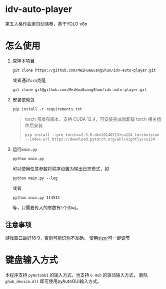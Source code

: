 # idv-auto-player

第五人格作曲家自动演奏，基于YOLO v8n

# 怎么使用

1. 克隆本项目

    ```shell
    git clone https://github.com/MeiHuaGuangShuo/idv-auto-player.git
    ```

   或者通过`ssh`克隆

    ```shell
    git clone git@github.com:MeiHuaGuangShuo/idv-auto-player.git
    ```

2. 安装依赖包

    ```
    pip install -r requirements.txt
    ```

   > torch 预发布版本，支持 CUDA 12.4，可安装完成后卸载 torch 相关组件后安装
   > ```shell
    > pip install --pre torch==2.5.0.dev20240713+cu124 torchvision --index-url https://download.pytorch.org/whl/nightly/cu124
    > ```

3. 运行`main.py`

    ```shell
    python main.py
    ```

   可以使用任意参数将程序设置为输出日志模式，如

    ```shell
    python main.py --log
    ```

   或者

    ```shell
    python main.py 114514
    ```

   等，只需要传入的参数有`1`个即可。

## 注意事项

游戏窗口最好16:9，否则可能识别不准确。
使用[sizer](https://www.brianapps.net/sizer)可一键调节

# 键盘输入方式

本程序支持 `pyAutoGUI` 的输入方式，也支持 `G Hub` 的驱动输入方式，
删除 `ghub_device.dll` 即可使用pyAutoGUI输入方式。
